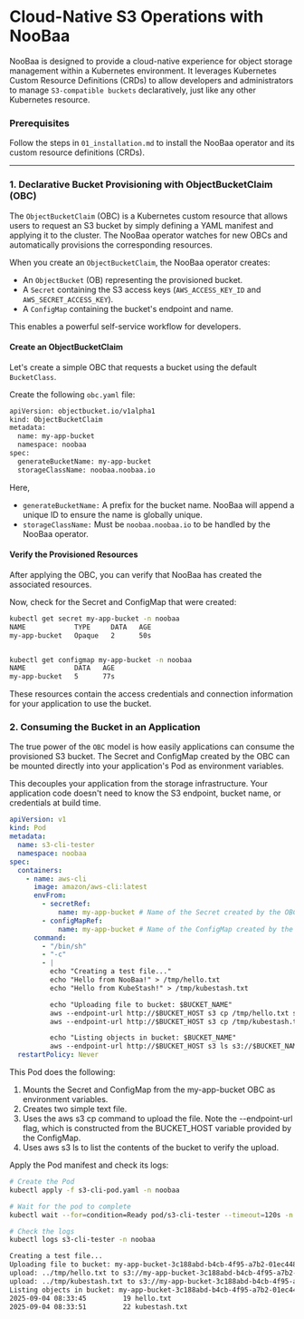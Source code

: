 # Cloud-Native S3 Operations with NooBaa

NooBaa is designed to provide a cloud-native experience for object storage management within a Kubernetes environment. It leverages Kubernetes Custom Resource Definitions (CRDs) to allow developers and administrators to manage `S3-compatible buckets` declaratively, just like any other Kubernetes resource.

### Prerequisites

Follow the steps in `01_installation.md` to install the NooBaa operator and its custom resource definitions (CRDs).

---

### 1. Declarative Bucket Provisioning with ObjectBucketClaim (OBC)

The `ObjectBucketClaim` (OBC) is a Kubernetes custom resource that allows users to request an S3 bucket by simply defining a YAML manifest and applying it to the cluster. The NooBaa operator watches for new OBCs and automatically provisions the corresponding resources.

When you create an `ObjectBucketClaim`, the NooBaa operator creates:

*   An `ObjectBucket` (OB) representing the provisioned bucket.
*   A `Secret` containing the S3 access keys (`AWS_ACCESS_KEY_ID` and `AWS_SECRET_ACCESS_KEY`).
*   A `ConfigMap` containing the bucket's endpoint and name.

This enables a powerful self-service workflow for developers.

#### Create an ObjectBucketClaim

Let's create a simple OBC that requests a bucket using the default `BucketClass`.

Create the following `obc.yaml` file:

```bash
apiVersion: objectbucket.io/v1alpha1
kind: ObjectBucketClaim
metadata:
  name: my-app-bucket
  namespace: noobaa
spec:
  generateBucketName: my-app-bucket
  storageClassName: noobaa.noobaa.io
```

Here,
- `generateBucketName:` A prefix for the bucket name. NooBaa will append a unique ID to ensure the name is globally unique.
- `storageClassName:` Must be `noobaa.noobaa.io` to be handled by the NooBaa operator.

#### Verify the Provisioned Resources

After applying the OBC, you can verify that NooBaa has created the associated resources.

Now, check for the Secret and ConfigMap that were created:

```bash
kubectl get secret my-app-bucket -n noobaa
NAME            TYPE     DATA   AGE
my-app-bucket   Opaque   2      50s


kubectl get configmap my-app-bucket -n noobaa
NAME            DATA   AGE
my-app-bucket   5      77s
```
These resources contain the access credentials and connection information for your application to use the bucket.


### 2. Consuming the Bucket in an Application

The true power of the `OBC` model is how easily applications can consume the provisioned S3 bucket. The Secret and ConfigMap created by the OBC can be mounted directly into your application's Pod as environment variables.

This decouples your application from the storage infrastructure. Your application code doesn't need to know the S3 endpoint, bucket name, or credentials at build time.


```yaml
apiVersion: v1
kind: Pod
metadata:
  name: s3-cli-tester
  namespace: noobaa
spec:
  containers:
    - name: aws-cli
      image: amazon/aws-cli:latest
      envFrom:
        - secretRef:
            name: my-app-bucket # Name of the Secret created by the OBC
        - configMapRef:
            name: my-app-bucket # Name of the ConfigMap created by the OBC
      command:
        - "/bin/sh"
        - "-c"
        - |
          echo "Creating a test file..."
          echo "Hello from NooBaa!" > /tmp/hello.txt
          echo "Hello from KubeStash!" > /tmp/kubestash.txt

          echo "Uploading file to bucket: $BUCKET_NAME"
          aws --endpoint-url http://$BUCKET_HOST s3 cp /tmp/hello.txt s3://$BUCKET_NAME/
          aws --endpoint-url http://$BUCKET_HOST s3 cp /tmp/kubestash.txt s3://$BUCKET_NAME/

          echo "Listing objects in bucket: $BUCKET_NAME"
          aws --endpoint-url http://$BUCKET_HOST s3 ls s3://$BUCKET_NAME/
  restartPolicy: Never
```

This Pod does the following:


1. Mounts the Secret and ConfigMap from the my-app-bucket OBC as environment variables.
2. Creates two simple text file.
3. Uses the aws s3 cp command to upload the file. Note the --endpoint-url flag, which is constructed from the BUCKET_HOST variable provided by the ConfigMap.
4. Uses aws s3 ls to list the contents of the bucket to verify the upload.


Apply the Pod manifest and check its logs:


```bash
# Create the Pod
kubectl apply -f s3-cli-pod.yaml -n noobaa

# Wait for the pod to complete
kubectl wait --for=condition=Ready pod/s3-cli-tester --timeout=120s -n noobaa

# Check the logs
kubectl logs s3-cli-tester -n noobaa

Creating a test file...
Uploading file to bucket: my-app-bucket-3c188abd-b4cb-4f95-a7b2-01ec44868d11
upload: ../tmp/hello.txt to s3://my-app-bucket-3c188abd-b4cb-4f95-a7b2-01ec44868d11/hello.txt
upload: ../tmp/kubestash.txt to s3://my-app-bucket-3c188abd-b4cb-4f95-a7b2-01ec44868d11/kubestash.txt
Listing objects in bucket: my-app-bucket-3c188abd-b4cb-4f95-a7b2-01ec44868d11
2025-09-04 08:33:45         19 hello.txt
2025-09-04 08:33:51         22 kubestash.txt

```

